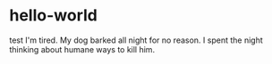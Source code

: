 # hello-world
test
I'm tired. My dog barked all night for no reason.
I spent the night thinking about humane ways to kill him.
